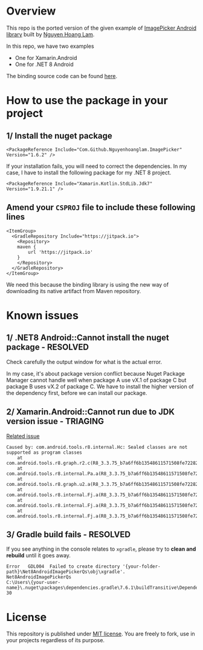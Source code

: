 # Overview

This repo is the ported version of the given example of [ImagePicker Android library](https://github.com/nguyenhoanglam/ImagePicker) built by [Nguyen Hoang Lam](https://github.com/nguyenhoanglam).

In this repo, we have two examples
- One for Xamarin.Android
- One for .NET 8 Android

The binding source code can be found [here](https://github.com/tuyen-vuduc/dotnet-binding-utils/tree/main/qs/com.github.nguyenhoanglam--imagepicker).

# How to use the package in your project

## 1/ Install the nuget package

```
<PackageReference Include="Com.Github.Nguyenhoanglam.ImagePicker" Version="1.6.2" />
```

If your installation fails, you will need to correct the dependencies. In my case, I have to install the following package for my .NET 8 project.

```
<PackageReference Include="Xamarin.Kotlin.StdLib.Jdk7" Version="1.9.21.1" />
```

## Amend your `CSPROJ` file to include these following lines

```
<ItemGroup>
  <GradleRepository Include="https://jitpack.io">
    <Repository>
    maven {
        url 'https://jitpack.io'
    }
    </Repository>
  </GradleRepository>
</ItemGroup>
```

We need this because the binding library is using the new way of downloading its native artifact from Maven repository.

# Known issues

## 1/ .NET8 Android::Cannot install the nuget package - RESOLVED

Check carefully the output window for what is the actual error.

In my case, it's about package version conflict because Nuget Package Manager cannot handle well when package A use vX.1 of package C but package B uses vX.2 of package C. We have to install the higher version of the dependency first, before we can install our package.

## 2/ Xamarin.Android::Cannot run due to JDK version issue - TRIAGING

[Related issue](https://issuetracker.google.com/issues/212279104?pli=1)

```
Caused by: com.android.tools.r8.internal.Hc: Sealed classes are not supported as program classes
	at com.android.tools.r8.graph.r2.c(R8_3.3.75_b7a6ff6b13548611571508fe72282c9167faa649161ca0013edfc92e19bd7e58:4)
	at com.android.tools.r8.internal.Pa.a(R8_3.3.75_b7a6ff6b13548611571508fe72282c9167faa649161ca0013edfc92e19bd7e58:349)
	at com.android.tools.r8.graph.u2.a(R8_3.3.75_b7a6ff6b13548611571508fe72282c9167faa649161ca0013edfc92e19bd7e58:42)
	at com.android.tools.r8.internal.Fj.a(R8_3.3.75_b7a6ff6b13548611571508fe72282c9167faa649161ca0013edfc92e19bd7e58:101)
	at com.android.tools.r8.internal.Fj.a(R8_3.3.75_b7a6ff6b13548611571508fe72282c9167faa649161ca0013edfc92e19bd7e58:102)
	at com.android.tools.r8.internal.Fj.a(R8_3.3.75_b7a6ff6b13548611571508fe72282c9167faa649161ca0013edfc92e19bd7e58:100)
```

## 3/ Gradle build fails - RESOLVED
If you see anything in the console relates to `xgradle`, please try to **clean and rebuild** until it goes away.

```
Error	GDL004	Failed to create directory '{your-folder-path}\Net8AndroidImagePickerQs\obj\xgradle'.	Net8AndroidImagePickerQs
C:\Users\{your-user-name}\.nuget\packages\dependencies.gradle\7.6.1\buildTransitive\Dependencies.Gradle.targets	30		
```

# License

This repository is published under [MIT license](./LICENSE). You are freely to fork, use in your projects regardless of its purpose.